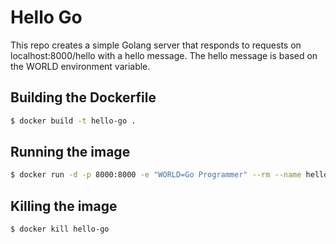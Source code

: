 # Hello Go
This repo creates a simple Golang server that responds to requests on localhost:8000/hello with a hello message. The hello message is based on the WORLD environment variable.

## Building the Dockerfile
```bash
$ docker build -t hello-go .
```

## Running the image
```bash
$ docker run -d -p 8000:8000 -e "WORLD=Go Programmer" --rm --name hello-go hello-go
```

## Killing the image
```bash
$ docker kill hello-go
```